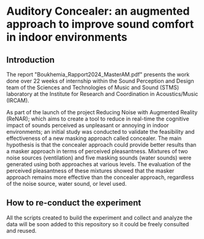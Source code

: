 # Auditory Concealer: an augmented approach to improve sound comfort in indoor environments

## Introduction 
The report "Boukhemia_Rapport2024_MasterAM.pdf" presents the work done over 22 weeks of internship within the Sound Perception and Design team of the Sciences and Technologies of Music and Sound (STMS) laboratory at the Institute for Research and Coordination in Acoustics/Music (IRCAM). 

As part of the launch of the project Reducing Noise with Augmented Reality (ReNAR); which aims to create a tool to reduce in real-time the cognitive impact of sounds perceived as unpleasant or annoying in indoor environments; an initial study was conducted to validate the feasibility and effectiveness of a new masking approach called concealer. The main hypothesis is that the concealer approach could provide better results than a masker approach in terms of perceived pleasantness. Mixtures of two noise sources (ventilation) and five masking sounds (water sounds) were generated using both approaches at various levels. The evaluation of the perceived pleasantness of these mixtures showed that the masker approach remains more effective than the concealer approach, regardless of the noise source, water sound, or level used.

## How to re-conduct the experiment
All the scripts created to build the experiment and collect and analyze the data will be soon added to this repository so it could be freely consulted and reused. 

